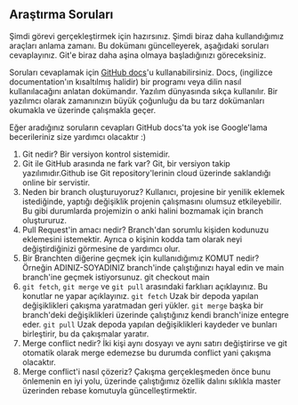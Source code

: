 ## Araştırma Soruları

Şimdi görevi gerçekleştirmek için hazırsınız. Şimdi biraz daha kullandığımız araçları anlama zamanı. Bu dokümanı güncelleyerek, aşağıdaki soruları cevaplayınız. Git'e biraz daha aşina olmaya başladığınızı göreceksiniz. 

Soruları cevaplamak için [GitHub docs](https://docs.github.com/en)'u kullanabilirsiniz. Docs, (ingilizce documentation'ın kısaltılmış halidir) bir programı veya dilin nasıl kullanılacağını anlatan dokümandır. Yazılım dünyasında sıkça kullanılır. Bir yazılımcı olarak zamanınızın büyük çoğunluğu da bu tarz dokümanları okumakla ve üzerinde çalışmakla geçer.

Eğer aradığınız soruların cevapları GitHub docs'ta yok ise Google'lama becerileriniz size yardımcı olacaktır :)

1. Git nedir?
Bir versiyon kontrol sistemidir.
2. Git ile GitHub arasında ne fark var?
Git, bir versiyon takip yazılımıdır.Github ise Git repository'lerinin cloud üzerinde saklandığı online bir servistir.
3. Neden bir branch oluşturuyoruz? 
Kullanıcı, projesine bir yenilik eklemek istediğinde, yaptığı değişiklik projenin çalışmasını olumsuz etkileyebilir. Bu gibi durumlarda projemizin o anki halini bozmamak için branch oluştururuz.
4. Pull Request'in amacı nedir?
Branch'dan sorumlu kişiden kodunuzu eklemesini istemektir. Ayrıca o kişinin kodda tam olarak neyi değiştirdiğinizi görmesine de yardımcı olur.
5. Bir Branchten diğerine geçmek için kullanıdığımız KOMUT nedir? Örneğin ADINIZ-SOYADINIZ branch'inde çalıştığınızı hayal edin ve main branch'ine geçmek istiyorsunuz.
git checkout main
6. `git fetch`, `git merge` ve `git pull` arasındaki farklıarı açıklayınız. Bu konutlar ne yapar açıklayınız.
`git fetch` Uzak bir depoda yapılan değişiklikleri çakışma yaratmadan geri yükler. `git merge` başka bir branch'deki değişiklikleri üzerinde çalıştığınız kendi branch'inize entegre eder. `git pull` Uzak depoda yapılan değişiklikleri kaydeder ve bunları birleştirir, bu da çakışmalar yaratır.
7. Merge conflict nedir?
İki kişi aynı dosyayı ve aynı satırı değiştirirse ve git otomatik olarak merge edemezse bu durumda conflict yani çakışma olacaktır.
8. Merge conflict'i nasıl çözeriz?
Çakışma gerçekleşmeden önce bunu önlemenin en iyi yolu, üzerinde çalıştığımız özellik dalını sıklıkla master üzerinden rebase komutuyla güncelleştirmektir.
